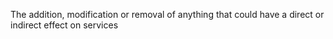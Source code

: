 The addition, modification or removal of anything that could have a direct or indirect effect on services